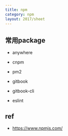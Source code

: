 ```yaml
---
title: npm
category: npm
layout: 2017/sheet
---
```


## 常用package

- anywhere
- cnpm
- pm2
- gitbook
- gitbook-cli


- eslint

## ref
- https://www.npmjs.com/
